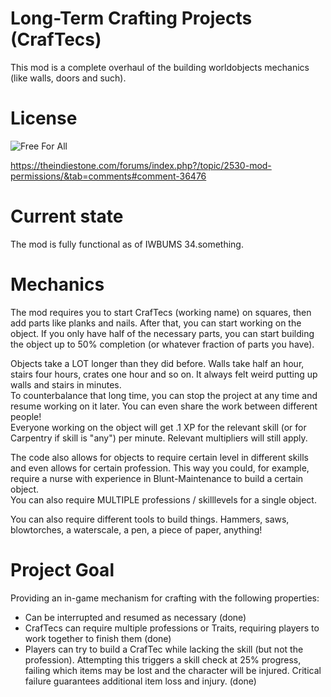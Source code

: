 # Long-Term Crafting Projects (CrafTecs)

This mod is a complete overhaul of the building worldobjects mechanics (like
walls, doors and such).

# License

![Free For All](https://projectzomboid.com/images/MODS_01.png)

https://theindiestone.com/forums/index.php?/topic/2530-mod-permissions/&tab=comments#comment-36476

# Current state

The mod is fully functional as of IWBUMS 34.something.

# Mechanics

The mod requires you to start CrafTecs (working name) on squares, then add
parts like planks and nails. After that, you can start working on the object.
If you only have half of the necessary parts, you can start building the object
up to 50% completion (or whatever fraction of parts you have).

Objects take a LOT longer than they did before. Walls take half an hour, stairs
four hours, crates one hour and so on. It always felt weird putting up walls
and stairs in minutes.  
To counterbalance that long time, you can stop the project at any time and
resume working on it later. You can even share the work between different
people!  
Everyone working on the object will get .1 XP for the relevant skill (or for
Carpentry if skill is "any") per minute. Relevant multipliers will still
apply.

The code also allows for objects to require certain level in different skills
and even allows for certain profession. This way you could, for example,
require a nurse with experience in Blunt-Maintenance to build a certain
object.  
You can also require MULTIPLE professions / skilllevels for a single object.

You can also require different tools to build things. Hammers, saws,
blowtorches, a waterscale, a pen, a piece of paper, anything!

# Project Goal

Providing an in-game mechanism for crafting with the following properties:

- Can be interrupted and resumed as necessary (done)
- CrafTecs can require multiple professions or Traits, requiring players to
  work together to finish them (done)
- Players can try to build a CrafTec while lacking the skill (but not the profession).
  Attempting this triggers a skill check at 25% progress, failing which items may be
  lost and the character will be injured. Critical failure guarantees additional item
  loss and injury. (done)
